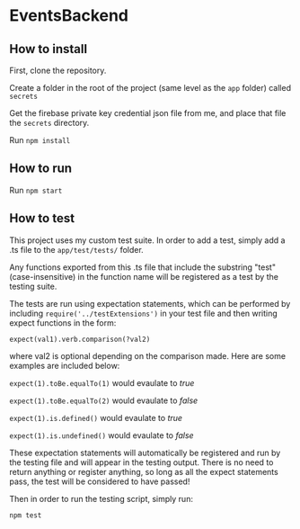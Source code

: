 # EventsBackend

## How to install

First, clone the repository.

Create a folder in the root of the project (same level as the <code>app</code> folder) called <code>secrets</code>

Get the firebase private key credential json file from me, and place that file the <code>secrets</code> directory.

Run <code>npm install</code>

## How to run

Run <code>npm start</code>


## How to test

This project uses my custom test suite. In order to add a test, simply add a .ts file to the <code>app/test/tests/</code> folder.

Any functions exported from this .ts file that include the substring "test" (case-insensitive) in the function name will be registered as a test by the testing suite.

The tests are run using expectation statements, which can be performed by including <code>require('../testExtensions')</code> in your test file and then writing expect functions in the form:

<code>expect(val1).verb.comparison(?val2)</code>

where val2 is optional depending on the comparison made. Here are some examples are included below:

<code>expect(1).toBe.equalTo(1)</code>
would evaulate to *true*

<code>expect(1).toBe.equalTo(2)</code>
would evaulate to *false*

<code>expect(1).is.defined()</code>
would evaulate to *true*

<code>expect(1).is.undefined()</code>
would evaulate to *false*

These expectation statements will automatically be registered and run by the testing file and will appear in the testing output. There is no need to return anything or register anything, so long as all the expect statements pass, the test will be considered to have passed!

Then in order to run the testing script, simply run:

<code>npm test</code>

